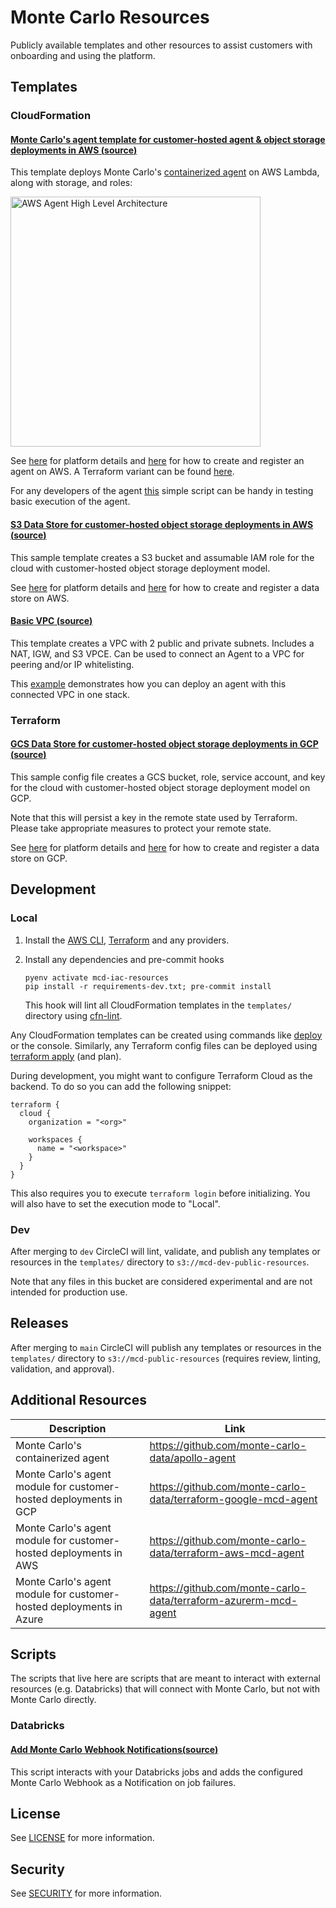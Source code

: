 # Monte Carlo Resources

Publicly available templates and other resources to assist customers with onboarding and using the platform.

## Templates

### CloudFormation

#### <ins>Monte Carlo's agent template for customer-hosted agent & object storage deployments in AWS ([source](templates/cloudformation/aws_apollo_agent.yaml))</ins>

This template deploys Monte Carlo's [containerized agent](https://hub.docker.com/r/montecarlodata/agent) on AWS
Lambda, along with storage, and roles:

<img src="references/images/aws_apollo_agent_arch.png" width="400" alt="AWS Agent High Level Architecture">

See [here](https://docs.getmontecarlo.com/docs/platform-architecture) for platform details
and [here](https://docs.getmontecarlo.com/docs/create-and-register-an-aws-agent) for how to create and register an agent
on AWS. A Terraform variant can be
found [here](https://registry.terraform.io/modules/monte-carlo-data/mcd-agent/aws/latest).

For any developers of the agent [this](examples/agent/test_execution.sh) simple script can be handy in testing basic
execution of the agent.

#### <ins>S3 Data Store for customer-hosted object storage deployments in AWS ([source](templates/cloudformation/aws_data_store.yaml))</ins>

This sample template creates a S3 bucket and assumable IAM role for the cloud with customer-hosted object storage
deployment model.

See [here](https://docs.getmontecarlo.com/docs/platform-architecture) for platform details
and [here](https://docs.getmontecarlo.com/docs/direct-connection-with-an-aws-data-store) for how to create and register
a data store on AWS.

#### <ins>Basic VPC ([source](templates/cloudformation/basic_vpc.yaml))</ins>

This template creates a VPC with 2 public and private subnets. Includes a NAT, IGW, and S3 VPCE.
Can be used to connect an Agent to a VPC for peering and/or IP whitelisting.

This [example](templates/cloudformation/aws_agent_with_basic_vpc.yaml) demonstrates how you can deploy an agent with
this connected VPC in one stack.

### Terraform

#### <ins>GCS Data Store for customer-hosted object storage deployments in GCP ([source](templates/terraform/gcs_data_store.tf))</ins>

This sample config file creates a GCS bucket, role, service account, and key for the cloud with customer-hosted
object storage deployment model on GCP.

Note that this will persist a key in the remote state used by Terraform. Please take appropriate measures to protect
your remote state.

See [here](https://docs.getmontecarlo.com/docs/platform-architecture) for platform details
and [here](https://docs.getmontecarlo.com/docs/direct-connection-with-a-gcp-data-store) for how to create and register
a data store on GCP.

## Development

### Local

1. Install
   the [AWS CLI](https://docs.aws.amazon.com/cli/latest/userguide/getting-started-install.html), [Terraform](https://developer.hashicorp.com/terraform/install)
   and any providers.
2. Install any dependencies and pre-commit hooks
    ```
    pyenv activate mcd-iac-resources
    pip install -r requirements-dev.txt; pre-commit install
    ```

   This hook will lint all CloudFormation templates in the `templates/` directory
   using [cfn-lint](https://github.com/aws-cloudformation/cfn-lint).

Any CloudFormation templates can be created using commands
like [deploy](https://awscli.amazonaws.com/v2/documentation/api/latest/reference/cloudformation/deploy/index.html) or
the console. Similarly, any Terraform config files can be deployed
using [terraform apply](https://developer.hashicorp.com/terraform/cli/commands/apply) (and plan).

During development, you might want to configure Terraform Cloud as the backend. To do so you can add the following
snippet:

```
terraform {
  cloud {
    organization = "<org>"

    workspaces {
      name = "<workspace>"
    }
  }
}
```

This also requires you to execute `terraform login` before initializing. You will also have to set the execution mode
to "Local".

### Dev

After merging to `dev` CircleCI will lint, validate, and publish any templates or resources in the `templates/`
directory to `s3://mcd-dev-public-resources`.

Note that any files in this bucket are considered experimental and are not intended for production use.

## Releases

After merging to `main` CircleCI will publish any templates or resources in the `templates/` directory
to `s3://mcd-public-resources` (requires review, linting, validation, and approval).

## Additional Resources

| **Description**                                                     | **Link**                                                        |
|---------------------------------------------------------------------|-----------------------------------------------------------------|
| Monte Carlo's containerized agent                                   | https://github.com/monte-carlo-data/apollo-agent                |
| Monte Carlo's agent module for customer-hosted deployments in GCP   | https://github.com/monte-carlo-data/terraform-google-mcd-agent  |
| Monte Carlo's agent module for customer-hosted deployments in AWS   | https://github.com/monte-carlo-data/terraform-aws-mcd-agent     |
| Monte Carlo's agent module for customer-hosted deployments in Azure | https://github.com/monte-carlo-data/terraform-azurerm-mcd-agent |

## Scripts
The scripts that live here are scripts that are meant to interact with external resources (e.g. Databricks) that will connect with Monte Carlo, but not with Monte Carlo directly.

### Databricks

#### <ins> Add Monte Carlo Webhook Notifications([source](scripts/databricks/add_monte_carlo_webhook_notifications.py))</ins>

This script interacts with your Databricks jobs and adds the configured Monte Carlo Webhook as a Notification on job failures.

## License

See [LICENSE](LICENSE) for more information.

## Security

See [SECURITY](SECURITY.md) for more information.
